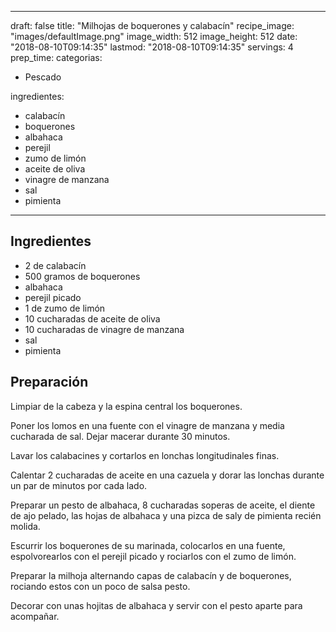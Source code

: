 
---
draft: false
title: "Milhojas de boquerones y calabacín"
recipe_image: "images/defaultImage.png"
image_width: 512
image_height: 512
date: "2018-08-10T09:14:35"
lastmod: "2018-08-10T09:14:35"
servings: 4
prep_time: 
categorias:
  - Pescado

ingredientes:
  - calabacín
  - boquerones
  - albahaca
  - perejil
  - zumo de limón
  - aceite de oliva
  - vinagre de manzana
  - sal
  - pimienta
---

## Ingredientes
- 2  de calabacín
- 500 gramos de boquerones
- albahaca
- perejil picado
- 1  de zumo de limón
- 10 cucharadas de aceite de oliva
- 10 cucharadas de vinagre de manzana
- sal
- pimienta

## Preparación
Limpiar de la cabeza y la espina central los boquerones.

Poner los lomos en una fuente con el vinagre de manzana y media cucharada de sal. Dejar macerar durante 30 minutos.

Lavar los calabacines y cortarlos en lonchas longitudinales finas.

Calentar 2 cucharadas de aceite en una cazuela y dorar las lonchas durante un par de minutos por cada lado.

Preparar un pesto de albahaca, 8 cucharadas soperas de aceite, el diente de ajo pelado, las hojas de albahaca y una pizca de saly de pimienta recién molida.

Escurrir los boquerones de su marinada, colocarlos en una fuente, espolvorearlos con el perejil picado y rociarlos con el zumo de limón.

Preparar la milhoja alternando capas de calabacín y de boquerones, rociando estos con un poco de salsa pesto.

Decorar con unas hojitas de albahaca y servir con el pesto aparte para acompañar.


